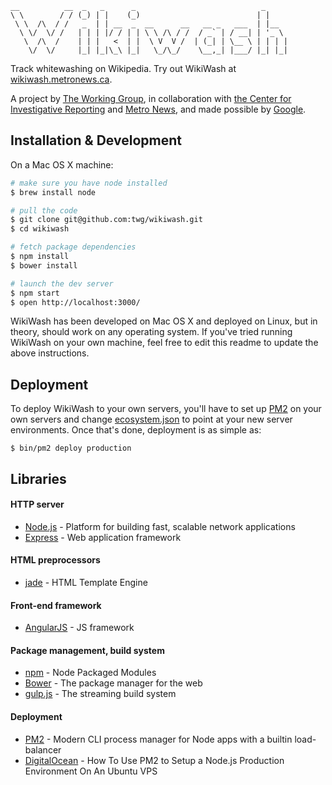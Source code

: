     __          __  _   _      _                            _     
    \ \        / / (_) | |    (_)                          | |    
     \ \  /\  / /   _  | | __  _  __      __   __ _   ___  | |__  
      \ \/  \/ /   | | | |/ / | | \ \ /\ / /  / _` | / __| | '_ \ 
       \  /\  /    | | |   <  | |  \ V  V /  | (_| | \__ \ | | | |
        \/  \/     |_| |_|\_\ |_|   \_/\_/    \__,_| |___/ |_| |_|
                                                                   
Track whitewashing on Wikipedia. Try out WikiWash at [wikiwash.metronews.ca](http://wikiwash.metronews.ca).

A project by [The Working Group](http://twg.ca), in collaboration with
[the Center for Investigative Reporting](http://www.centerforinvestigativereporting.org/) and 
[Metro News](http://metronews.ca/), and made possible by [Google](http://google.com/).

## Installation & Development

On a Mac OS X machine:

```bash
# make sure you have node installed
$ brew install node

# pull the code
$ git clone git@github.com:twg/wikiwash.git
$ cd wikiwash

# fetch package dependencies
$ npm install
$ bower install

# launch the dev server
$ npm start
$ open http://localhost:3000/
```

WikiWash has been developed on Mac OS X and deployed on Linux, but in theory,
should work on any operating system. If you've tried running WikiWash on your own machine,
feel free to edit this readme to update the above instructions.

## Deployment

To deploy WikiWash to your own servers, you'll have to set up [PM2](https://github.com/Unitech/pm2)
on your own servers and change [ecosystem.json](https://github.com/twg/wikiwash/blob/master/ecosystem.json)
to point at your new server environments. Once that's done, deployment is as simple as:

```
$ bin/pm2 deploy production
```

## Libraries

#### HTTP server
* [Node.js](http://nodejs.org) - Platform for building fast, scalable network applications
* [Express](http://expressjs.com) - Web application framework

#### HTML preprocessors
* [jade](http://jade-lang.com) - HTML Template Engine

#### Front-end framework
* [AngularJS](https://angularjs.org/) - JS framework

#### Package management, build system
* [npm](https://npmjs.org) - Node Packaged Modules
* [Bower](http://bower.io) - The package manager for the web
* [gulp.js](http://gulpjs.com) - The streaming build system

#### Deployment
* [PM2](https://github.com/Unitech/pm2) - Modern CLI process manager for Node apps with a builtin load-balancer
* [DigitalOcean](https://www.digitalocean.com/community/tutorials/how-to-use-pm2-to-setup-a-node-js-production-environment-on-an-ubuntu-vps) - How To Use PM2 to Setup a Node.js Production Environment On An Ubuntu VPS
